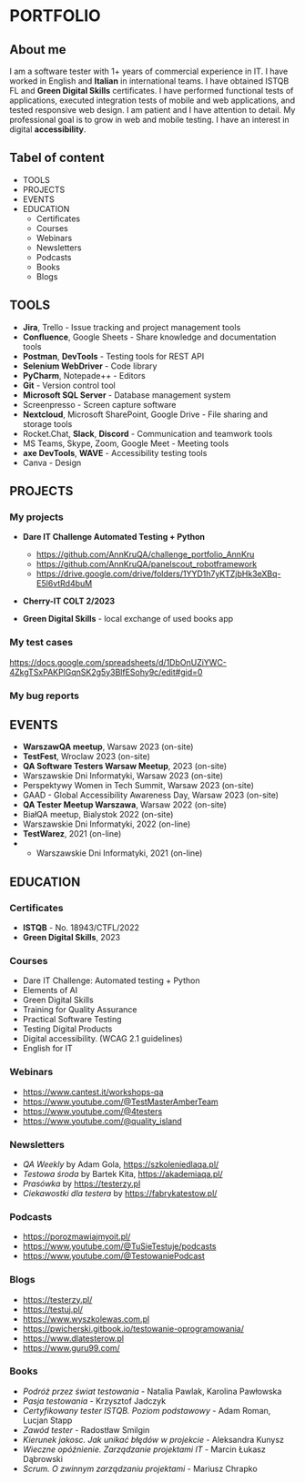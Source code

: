 # PORTFOLIO

## About me

I am a software tester with 1+ years of commercial experience in IT. I have worked in English and **Italian** in international teams. I have obtained ISTQB FL and **Green Digital Skills** certificates. I have performed functional tests of applications, executed integration tests of mobile and web applications, and tested responsive web design. I am patient and I have attention to detail. My professional goal is to grow in web and mobile testing. I have an interest in digital **accessibility**.

## Tabel of content

* TOOLS
* PROJECTS
* EVENTS
* EDUCATION
  * Certificates
  * Courses
  * Webinars
  * Newsletters
  * Podcasts
  * Books
  * Blogs

## TOOLS

* **Jira**, Trello - Issue tracking and project management tools
* **Confluence**, Google Sheets - Share knowledge and documentation tools
* **Postman**, **DevTools** - Testing tools for REST API
* **Selenium WebDriver** - Code library
* **PyCharm**, Notepade++ - Editors
* **Git** - Version control tool
* **Microsoft SQL Server** - Database management system
* Screenpresso - Screen capture software
* **Nextcloud**, Microsoft SharePoint, Google Drive - File sharing and storage tools
* Rocket.Chat, **Slack**, **Discord** - Communication and teamwork tools
* MS Teams, Skype, Zoom, Google Meet - Meeting tools
* **axe DevTools**, **WAVE** - Accessibility testing tools
* Canva - Design


## PROJECTS

### My projects

* **Dare IT Challenge Automated Testing + Python**
  * https://github.com/AnnKruQA/challenge_portfolio_AnnKru
  * https://github.com/AnnKruQA/panelscout_robotframework
  * https://drive.google.com/drive/folders/1YYD1h7yKTZjbHk3eXBq-E5l6vtRd4buM
  
* **Cherry-IT COLT 2/2023**
  
* **Green Digital Skills** - local exchange of used books app


### My test cases

https://docs.google.com/spreadsheets/d/1DbOnUZiYWC-4ZkgTSxPAKPlGqnSK2g5y3BlfESohy9c/edit#gid=0

### My bug reports


## EVENTS

* **WarszawQA meetup**, Warsaw 2023 (on-site)
* **TestFest**, Wroclaw 2023 (on-site)
* **QA Software Testers Warsaw Meetup**, 2023 (on-site)
* Warszawskie Dni Informatyki, Warsaw 2023 (on-site)
* Perspektywy Women in Tech Summit, Warsaw 2023 (on-site)
* GAAD - Global Accessibility Awareness Day, Warsaw 2023 (on-site)
* **QA Tester Meetup Warszawa**, Warsaw 2022 (on-site)
* BiałQA meetup, Bialystok 2022 (on-site)
* Warszawskie Dni Informatyki, 2022 (on-line)
* **TestWarez**, 2021 (on-line)
* * Warszawskie Dni Informatyki, 2021 (on-line)

## EDUCATION

### Certificates

* **ISTQB** - No. 18943/CTFL/2022
* **Green Digital Skills**, 2023

### Courses

* Dare IT Challenge: Automated testing + Python
* Elements of AI
* Green Digital Skills
* Training for Quality Assurance
* Practical Software Testing
* Testing Digital Products
* Digital accessibility. (WCAG 2.1 guidelines)
* English for IT

### Webinars

* https://www.cantest.it/workshops-qa
* https://www.youtube.com/@TestMasterAmberTeam
* https://www.youtube.com/@4testers
* https://www.youtube.com/@quality_island

### Newsletters

* *QA Weekly* by Adam Gola, https://szkoleniedlaqa.pl/
* *Testowa środa* by Bartek Kita, https://akademiaqa.pl/
* *Prasówka* by https://testerzy.pl
* *Ciekawostki dla testera* by https://fabrykatestow.pl/

### Podcasts

* https://porozmawiajmyoit.pl/
* https://www.youtube.com/@TuSieTestuje/podcasts
* https://www.youtube.com/@TestowaniePodcast

### Blogs

* https://testerzy.pl/
* https://testuj.pl/
* https://www.wyszkolewas.com.pl
* https://pwicherski.gitbook.io/testowanie-oprogramowania/
* https://www.dlatesterow.pl
* https://www.guru99.com/

### Books

* *Podróż przez świat testowania* - Natalia Pawlak, Karolina Pawłowska
* *Pasja testowania* - Krzysztof Jadczyk
* *Certyfikowany tester ISTQB. Poziom podstawowy* - Adam Roman, Lucjan Stapp
* *Zawód tester* - Radostław Smilgin
* *Kierunek jakosc. Jak unikać błędów w projekcie* - Aleksandra Kunysz
* *Wieczne opóźnienie. Zarządzanie projektami IT* - Marcin Łukasz Dąbrowski
* *Scrum. O zwinnym zarządzaniu projektami* - Mariusz Chrapko
 
